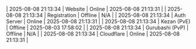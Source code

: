 | 2025-08-08 21:13:34 | Website | Online | 2025-08-08 21:13:31 |
| 2025-08-08 21:13:34 | Registration | Offline | N/A |
| 2025-08-08 21:13:34 | Auth Server | Online | 2025-08-08 21:13:31 |
| 2025-08-08 21:13:34 | Kezan (PvE) | Offline | 2025-08-03 17:58:02 |
| 2025-08-08 21:13:34 | Gurubashi (PvP) | Offline | N/A |
| 2025-08-08 21:13:34 | Cloudflare | Online | 2025-08-08 21:13:31 |
